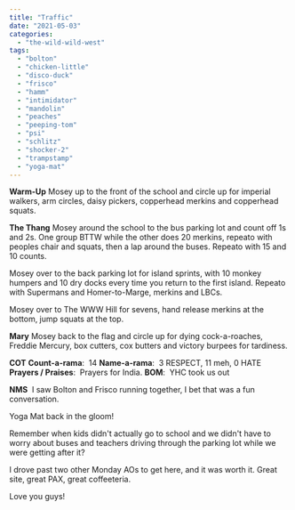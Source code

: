 ```yaml
---
title: "Traffic"
date: "2021-05-03"
categories: 
  - "the-wild-wild-west"
tags: 
  - "bolton"
  - "chicken-little"
  - "disco-duck"
  - "frisco"
  - "hamm"
  - "intimidator"
  - "mandolin"
  - "peaches"
  - "peeping-tom"
  - "psi"
  - "schlitz"
  - "shocker-2"
  - "trampstamp"
  - "yoga-mat"
---
```


**Warm-Up** Mosey up to the front of the school and circle up for imperial walkers, arm circles, daisy pickers, copperhead merkins and copperhead squats.

**The Thang** Mosey around the school to the bus parking lot and count off 1s and 2s. One group BTTW while the other does 20 merkins, repeato with peoples chair and squats, then a lap around the buses. Repeato with 15 and 10 counts.

Mosey over to the back parking lot for island sprints, with 10 monkey humpers and 10 dry docks every time you return to the first island. Repeato with Supermans and Homer-to-Marge, merkins and LBCs.

Mosey over to The WWW Hill for sevens, hand release merkins at the bottom, jump squats at the top.

**Mary** Mosey back to the flag and circle up for dying cock-a-roaches, Freddie Mercury, box cutters, cox butters and victory burpees for tardiness.

**COT** **Count-a-rama**:  14 **Name-a-rama**:  3 RESPECT, 11 meh, 0 HATE **Prayers / Praises**:  Prayers for India. **BOM**:  YHC took us out

**NMS**  I saw Bolton and Frisco running together, I bet that was a fun conversation.

Yoga Mat back in the gloom!

Remember when kids didn't actually go to school and we didn't have to worry about buses and teachers driving through the parking lot while we were getting after it?

I drove past two other Monday AOs to get here, and it was worth it. Great site, great PAX, great coffeeteria.

Love you guys!
